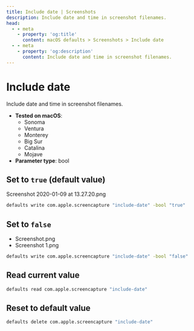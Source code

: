 ```yaml
---
title: Include date | Screenshots
description: Include date and time in screenshot filenames.
head:
  - - meta
    - property: 'og:title'
      content: macOS defaults > Screenshots > Include date
  - - meta
    - property: 'og:description'
      content: Include date and time in screenshot filenames.
---
```


# Include date

Include date and time in screenshot filenames.

- **Tested on macOS**:
  - Sonoma
  - Ventura
  - Monterey
  - Big Sur
  - Catalina
  - Mojave
- **Parameter type**: bool

## Set to `true` (default value)

Screenshot 2020-01-09 at 13.27.20.png

```bash
defaults write com.apple.screencapture "include-date" -bool "true"
```

## Set to `false`

- Screenshot.png
- Screenshot 1.png

```bash
defaults write com.apple.screencapture "include-date" -bool "false"
```

## Read current value

```bash
defaults read com.apple.screencapture "include-date"
```

## Reset to default value

```bash
defaults delete com.apple.screencapture "include-date"
```
